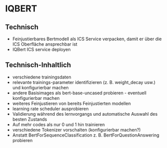 # IQBERT

## Technisch
* Feinjustierbares Bertmodell als ICS Service verpacken, damit er über die ICS Oberfläche ansprechbar ist
* IQBert ICS service deployen

## Technisch-Inhaltlich
* verschiedene trainingsdaten 
* relevante trainings-parameter identifizieren (z. B. weight_decay usw.) und konfigurierbar machen
* andere Basisimages als bert-base-uncased probieren - eventuell konfigurierbar machen
* weiteres Feinjustieren von bereits Feinjustierten modellen
* learning rate scheduler ausprobieren
* Validierung während des lernvorgangs und automatische Auswahl des besten Zustands
* Auf mehr codes als nur 0 und 1 hin trainieren
* verschiedene Tokenizer vorschalten (konfigurierbar machen?)
* Anstatt BertForSequenceClassification z. B. BertForQuestionAnswering probieren 